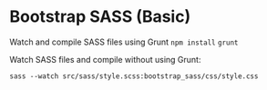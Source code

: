 # Bootstrap SASS (Basic)

Watch and compile SASS files using Grunt
`npm install`
`grunt`

Watch SASS files and compile without using Grunt:

`sass --watch src/sass/style.scss:bootstrap_sass/css/style.css`
